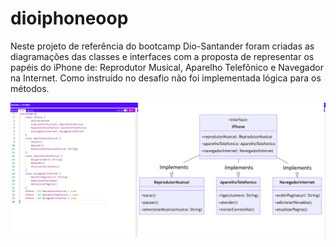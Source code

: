 # dioiphoneoop

Neste projeto de referência do bootcamp Dio-Santander foram criadas as diagramações das classes e interfaces com a proposta de representar os papéis do iPhone de: 
Reprodutor Musical, Aparelho Telefônico e Navegador na Internet.
Como instruído no desafio não foi implementada lógica para os métodos.

![Alt text](https://github.com/wspCoder29/dioiphoneoop/blob/master/Mermaid%20Diagrama.png)
